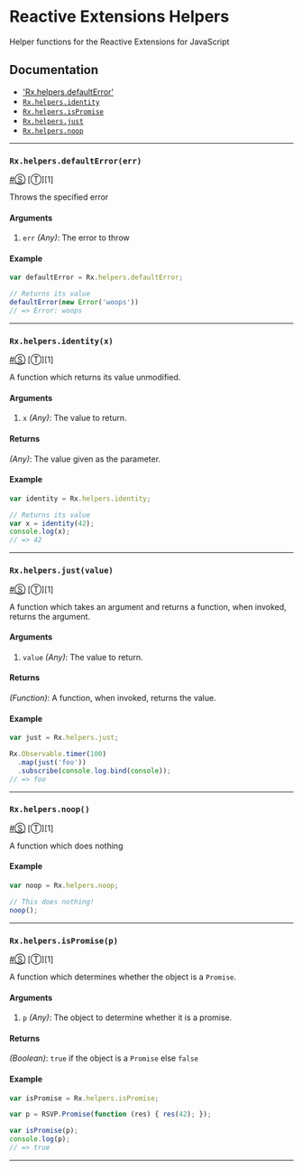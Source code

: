 # Reactive Extensions Helpers #

Helper functions for the Reactive Extensions for JavaScript

## Documentation ##

- ['Rx.helpers.defaultError'](#rxhelpersdefaulterror)
- [`Rx.helpers.identity`](#rxhelpersidentityx)
- [`Rx.helpers.isPromise`](#rxhelpersispromisep)
- [`Rx.helpers.just`](#rxhelpersjustvalue)
- [`Rx.helpers.noop`](#rxhelpersnoop)

* * *

### <a id="rxhelpersdefaulterror"></a>`Rx.helpers.defaultError(err)`
<a href="#rxhelpersdefaulterror">#</a>[&#x24C8;](https://github.com/Reactive-Extensions/RxJS/blob/master/src/core/basicheader.js "View in source") [&#x24C9;][1]

Throws the specified error

#### Arguments
1. `err` *(Any)*: The error to throw

#### Example 

```js
var defaultError = Rx.helpers.defaultError;

// Returns its value
defaultError(new Error('woops'))
// => Error: woops 
```
* * *

### <a id="rxhelpersidentityx"></a>`Rx.helpers.identity(x)`
<a href="#rxhelpersidentityx">#</a>[&#x24C8;](https://github.com/Reactive-Extensions/RxJS/blob/master/src/core/basicheader.js "View in source") [&#x24C9;][1]

A function which returns its value unmodified.

#### Arguments
1. `x` *(Any)*: The value to return.

#### Returns
*(Any)*: The value given as the parameter.

#### Example 

```js
var identity = Rx.helpers.identity;

// Returns its value
var x = identity(42);
console.log(x);
// => 42
```
* * *

### <a id="rxhelpersidentityx"></a>`Rx.helpers.just(value)`
<a href="#rxhelpersjustvalue">#</a>[&#x24C8;](https://github.com/Reactive-Extensions/RxJS/blob/master/src/core/basicheader.js "View in source") [&#x24C9;][1]

A function which takes an argument and returns a function, when invoked, returns the argument.

#### Arguments
1. `value` *(Any)*: The value to return.

#### Returns
*(Function)*: A function, when invoked, returns the value.

#### Example 

```js
var just = Rx.helpers.just;

Rx.Observable.timer(100)
  .map(just('foo'))
  .subscribe(console.log.bind(console));
// => foo
```
* * *

### <a id="rxhelpersnoop"></a>`Rx.helpers.noop()`
<a href="#rxhelpersnoop">#</a>[&#x24C8;](https://github.com/Reactive-Extensions/RxJS/blob/master/src/core/basicheader.js "View in source") [&#x24C9;][1]

A function which does nothing

#### Example 

```js
var noop = Rx.helpers.noop;

// This does nothing!
noop();
```
* * *

### <a id="rxhelpersispromisep"></a>`Rx.helpers.isPromise(p)`
<a href="#rxhelpersispromisep">#</a>[&#x24C8;](https://github.com/Reactive-Extensions/RxJS/blob/master/src/core/basicheader.js "View in source") [&#x24C9;][1]

A function which determines whether the object is a `Promise`.

#### Arguments
1. `p` *(Any)*: The object to determine whether it is a promise.

#### Returns
*(Boolean)*: `true` if the object is a `Promise` else `false`

#### Example 

```js
var isPromise = Rx.helpers.isPromise;

var p = RSVP.Promise(function (res) { res(42); });

var isPromise(p);
console.log(p);
// => true
```
* * *


